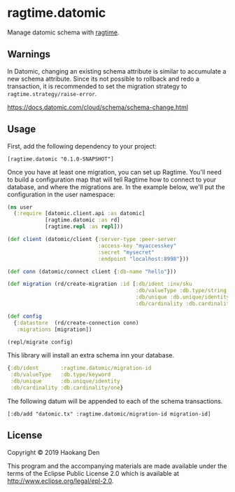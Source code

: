 # ragtime.datomic

Manage datomic schema with [ragtime](https://github.com/weavejester/ragtime).

## Warnings

In Datomic, changing an existing schema attribute is similar to accumulate a new schema attribute. Since its not possible to rollback and redo a transaction, it is recommended to set the migration strategy to `ragtime.strategy/raise-error`.

https://docs.datomic.com/cloud/schema/schema-change.html


## Usage

First, add the following dependency to your project:

`[ragtime.datomic "0.1.0-SNAPSHOT"]`

Once you have at least one migration, you can set up Ragtime. You'll need to build a configuration map that will tell Ragtime how to connect to your database, and where the migrations are. In the example below, we'll put the configuration in the user namespace:

```clojure
(ns user
  (:require [datomic.client.api :as datomic]
            [ragtime.datomic :as rd]
            [ragtime.repl :as repl]))

(def client (datomic/client {:server-type :peer-server
                             :access-key "myaccesskey"
                             :secret "mysecret"
                             :endpoint "localhost:8998"}))

(def conn (datomic/connect client {:db-name "hello"}))

(def migration (rd/create-migration :id [:db/ident :inv/sku
                                         :db/valueType :db.type/string
                                         :db/unique :db.unique/identity
                                         :db/cardinality :db.cardinality/one]))

(def config
  {:datastore  (rd/create-connection conn)
   :migrations [migration])

(repl/migrate config)
```


This library will install an extra schema inn your database.

```clojure
{:db/ident       :ragtime.datomic/migration-id
 :db/valueType   :db.type/keyword
 :db/unique      :db.unique/identity
 :db/cardinality :db.cardinality/one}
```

The following datum will be appended to each of the schema transactions.

```
[:db/add "datomic.tx" :ragtime.datomic/migration-id migration-id]
```

## License

Copyright © 2019 Haokang Den

This program and the accompanying materials are made available under the
terms of the Eclipse Public License 2.0 which is available at
http://www.eclipse.org/legal/epl-2.0.
